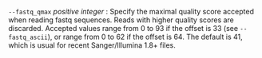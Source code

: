 `--fastq_qmax` *positive integer*
: Specify the maximal quality score accepted when reading fastq
  sequences. Reads with higher quality scores are discarded. Accepted
  values range from 0 to 93 if the offset is 33 (see `--fastq_ascii`),
  or range from 0 to 62 if the offset is 64. The default is 41, which
  is usual for recent Sanger/Illumina 1.8+ files.

